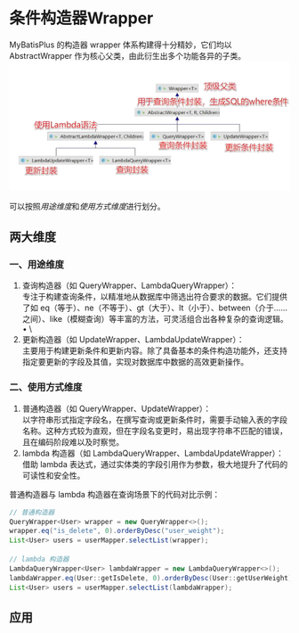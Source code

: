 # 条件构造器Wrapper

MyBatisPlus 的构造器 wrapper 体系构建得十分精妙，它们均以 AbstractWrapper 作为核心父类，由此衍生出多个功能各异的子类。
![img.png](img.png)

可以按照*用途维度*和*使用方式维度*进行划分。

## 两大维度
### 一、用途维度

1. 查询构造器（如 QueryWrapper、LambdaQueryWrapper）：  
专注于构建查询条件，以精准地从数据库中筛选出符合要求的数据。它们提供了如 eq（等于）、ne（不等于）、gt（大于）、lt（小于）、between（介于…… 之间）、like（模糊查询）等丰富的方法，可灵活组合出各种复杂的查询逻辑。• \
2. 更新构造器（如 UpdateWrapper、LambdaUpdateWrapper）：  
主要用于构建更新条件和更新内容。除了具备基本的条件构造功能外，还支持指定要更新的字段及其值，实现对数据库中数据的高效更新操作。

### 二、使用方式维度

1. 普通构造器（如 QueryWrapper、UpdateWrapper）：  
以字符串形式指定字段名，在撰写查询或更新条件时，需要手动输入表的字段名称。这种方式较为直观，但在字段名变更时，易出现字符串不匹配的错误，且在编码阶段难以及时察觉。
2. lambda 构造器（如 LambdaQueryWrapper、LambdaUpdateWrapper）：  
借助 lambda 表达式，通过实体类的字段引用作为参数，极大地提升了代码的可读性和安全性。

普通构造器与 lambda 构造器在查询场景下的代码对比示例：
```java
// 普通构造器
QueryWrapper<User> wrapper = new QueryWrapper<>();
wrapper.eq("is_delete", 0).orderByDesc("user_weight");
List<User> users = userMapper.selectList(wrapper);

// lambda 构造器
LambdaQueryWrapper<User> lambdaWrapper = new LambdaQueryWrapper<>();
lambdaWrapper.eq(User::getIsDelete, 0).orderByDesc(User::getUserWeight);
List<User> users = userMapper.selectList(lambdaWrapper);
```

## 应用
